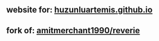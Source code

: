 ## website for: [huzunluartemis.github.io](https://huzunluartemis.github.io)
## fork of: [amitmerchant1990/reverie](https://github.com/amitmerchant1990/reverie)
